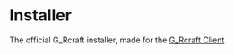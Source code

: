 # Installer
The official G_Rcraft installer, made for the [G_Rcraft Client](https://github.com/GRcraft/Client)
